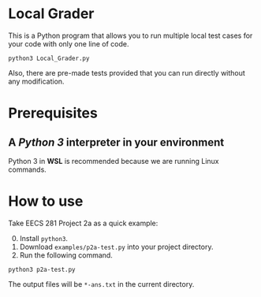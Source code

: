 # Local Grader

This is a Python program that allows you to run multiple local test cases for your code with only one line of code.

```linux
python3 Local_Grader.py
```

Also, there are pre-made tests provided that you can run directly without any modification. 

# Prerequisites

## A ***Python 3*** interpreter in your environment

Python 3 in **WSL** is recommended because we are running Linux commands. 



# How to use

Take EECS 281 Project 2a as a quick example:

0. Install `python3`.
1. Download `examples/p2a-test.py` into your project directory.
2. Run the following command.

```
python3 p2a-test.py
```

The output files will be `*-ans.txt` in the current directory.
